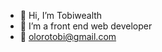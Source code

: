 - 👋 Hi, I’m Tobiwealth
- 👀 I’m a front end web developer 
- 📧 olorotobi@gmail.com

<!---
Tobiwealth/Tobiwealth is a ✨ special ✨ repository because its `README.md` (this file) appears on your GitHub profile.
You can click the Preview link to take a look at your changes.
--->
